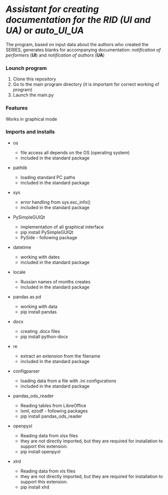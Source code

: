 # ***Assistant for creating documentation for the RID (UI and UA)*** or  ***auto_UI_UA***

The program, based on input data about the authors who created the SERIES, 
generates blanks for accompanying documentation: *notification of performers* 
(**UI**) and *notification of authors* (**UA**)

### Lounch program
1. Clone this repository 
2. Go to the main program directory (it is important for correct working of program)
3. Launch the main.py


### Features
Works in graphical mode


### Imports and installs

- os 
  - file access all depends on the OS (operating system)
  - included in the standard package

- pathlib
  - loading standard PC paths
  - included in the standard package
  
- sys
  - error handling from sys.exc_info()
  - included in the standard package

- PySimpleGUIQt
  - implementation of all graphical interface
  - pip install PySimpleGUIQt
  - PySide - following package

- datetime 
  - working with dates
  - included in the standard package

- locale
  - Russian names of months creates
  - included in the standard package

- pandas as pd
  - working with data
  - pip install pandas 

- docx
  - creating .docx files
  - pip install python-docx

- re
  - extract an extension from the filename
  - included in the standard package 

- configparser 
  - loading data from a file with .ini configurations
  - included in the standard package 

- pandas_ods_reader 
  - Reading tables from LibreOffice
  - lxml, ezodf - following packages
  - pip install pandas_ods_reader

- openpyxl
  - Reading data from xlsx files 
  - they are not directly imported, but they are required for installation to support this extension.
  - pip install openpyxl

- xlrd
  - Reading data from xls files 
  - they are not directly imported, but they are required for installation to support this extension.
  - pip install xlrd
